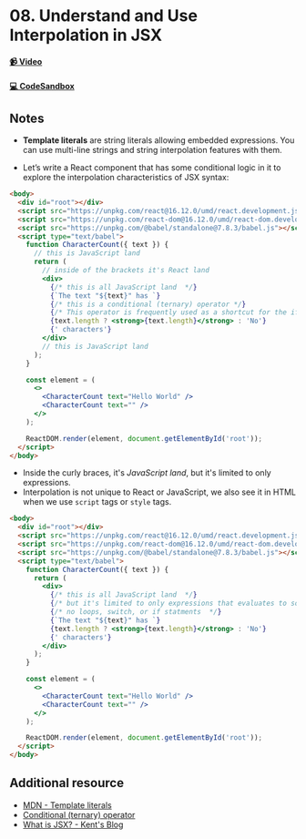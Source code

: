 # 08. Understand and Use Interpolation in JSX

#### [📹 Video](https://egghead.io/lessons/react-v2-08-understand-and-use-interpolation-in-jsx?pl=a-beginners-guide-to-react-v2-6c4d)

#### [💻 CodeSandbox](https://codesandbox.io/s/github/kentcdodds/beginners-guide-to-react/tree/codesandbox/08-jsx-interpolation?from-embed)

## Notes

- **Template literals** are string literals allowing embedded expressions. You can use multi-line strings and string interpolation features with them.

- Let’s write a React component that has some conditional logic in it to explore the interpolation characteristics of JSX syntax:

```html
<body>
  <div id="root"></div>
  <script src="https://unpkg.com/react@16.12.0/umd/react.development.js"></script>
  <script src="https://unpkg.com/react-dom@16.12.0/umd/react-dom.development.js"></script>
  <script src="https://unpkg.com/@babel/standalone@7.8.3/babel.js"></script>
  <script type="text/babel">
    function CharacterCount({ text }) {
      // this is JavaScript land
      return (
        // inside of the brackets it's React land
        <div>
          {/* this is all JavaScript land  */}
          {`The text "${text}" has `}
          {/* this is a conditional (ternary) operator */}
          {/* This operator is frequently used as a shortcut for the if statement */}
          {text.length ? <strong>{text.length}</strong> : 'No'}
          {' characters'}
        </div>
        // this is JavaScript land
      );
    }

    const element = (
      <>
        <CharacterCount text="Hello World" />
        <CharacterCount text="" />
      </>
    );

    ReactDOM.render(element, document.getElementById('root'));
  </script>
</body>
```

- Inside the curly braces, it's _JavaScript land_, but it's limited to only expressions.
- Interpolation is not unique to React or JavaScript, we also see it in HTML when we use `script` tags or `style` tags.

```html
<body>
  <div id="root"></div>
  <script src="https://unpkg.com/react@16.12.0/umd/react.development.js"></script>
  <script src="https://unpkg.com/react-dom@16.12.0/umd/react-dom.development.js"></script>
  <script src="https://unpkg.com/@babel/standalone@7.8.3/babel.js"></script>
  <script type="text/babel">
    function CharacterCount({ text }) {
      return (
        <div>
          {/* this is all JavaScript land  */}
          {/* but it's limited to only expressions that evaluates to some value */}
          {/* no loops, switch, or if statments  */}
          {`The text "${text}" has `}
          {text.length ? <strong>{text.length}</strong> : 'No'}
          {' characters'}
        </div>
      );
    }

    const element = (
      <>
        <CharacterCount text="Hello World" />
        <CharacterCount text="" />
      </>
    );

    ReactDOM.render(element, document.getElementById('root'));
  </script>
</body>
```

## Additional resource

- [MDN - Template literals](https://developer.mozilla.org/en-US/docs/Web/JavaScript/Reference/Template_literals)
- [Conditional (ternary) operator](https://developer.mozilla.org/en-US/docs/Web/JavaScript/Reference/Operators/Conditional_Operator)
- [What is JSX? - Kent's Blog](https://kentcdodds.com/blog/what-is-jsx/)
